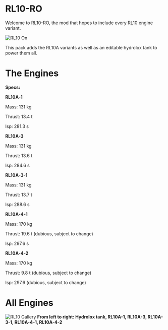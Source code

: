 # RL10-RO
Welcome to RL10-RO, the mod that hopes to include every RL10 engine variant.

![RL10 On](https://github.com/LemnscateBiscuit/RL10-RO/assets/144538208/60e3d830-d5ed-41bb-a838-5fc759e7fcb1)

This pack adds the RL10A variants as well as an editable hydrolox tank to power them all.

# The Engines
**Specs:**

**RL10A-1**

Mass: 131 kg

Thrust: 13.4 t

Isp: 281.3 s


**RL10A-3**

Mass: 131 kg

Thrust: 13.6 t

Isp: 284.6 s

**RL10A-3-1**

Mass: 131 kg

Thrust: 13.7 t

Isp: 288.6 s


**RL10A-4-1**

Mass: 170 kg

Thrust: 19.6 t (dubious, subject to change)

Isp: 297.6 s


**RL10A-4-2**

Mass: 170 kg

Thrust: 9.8 t (dubious, subject to change)

Isp: 297.6 (dubious, subject to change)

# All Engines
![RL10 Gallery](https://github.com/LemnscateBiscuit/RL10-RO/assets/144538208/314ae974-a94e-47f9-9bdd-2ad39a840f19)
**From left to right: Hydrolox tank, RL10A-1, RL10A-3, RL10A-3-1, RL10A-4-1, RL10A-4-2**
